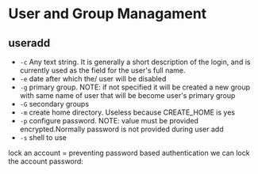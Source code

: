 # User and Group Managament

## useradd

- `-c` Any text string. It is generally a short description of the login, and is currently used as the field for the user's full name.
- `-e` date after which the/ user will be disabled
- `-g` primary group. NOTE: if not specified it will be created a new group with same name of user that will be become user's primary group
- `-G` secondary groups
- `-m` create home directory. Useless because CREATE_HOME is yes
- `-p` configure password. NOTE: value must be provided encrypted.Normally password is not provided during user add
- `-s` shell to use


lock an account = preventing password based authentication we can lock the account password: